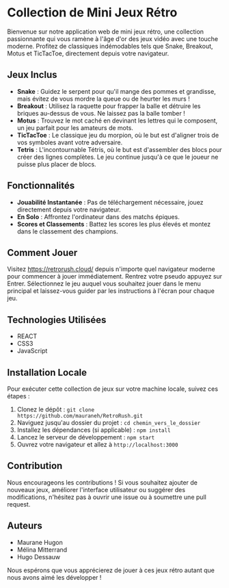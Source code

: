 # Collection de Mini Jeux Rétro

Bienvenue sur notre application web de mini jeux rétro, une collection passionnante qui vous ramène à l'âge d'or des jeux vidéo avec une touche moderne. Profitez de classiques indémodables tels que Snake, Breakout, Motus et TicTacToe, directement depuis votre navigateur.

## Jeux Inclus

- **Snake** : Guidez le serpent pour qu'il mange des pommes et grandisse, mais évitez de vous mordre la queue ou de heurter les murs !
- **Breakout** : Utilisez la raquette pour frapper la balle et détruire les briques au-dessus de vous. Ne laissez pas la balle tomber !
- **Motus** : Trouvez le mot caché en devinant les lettres qui le composent, un jeu parfait pour les amateurs de mots.
- **TicTacToe** : Le classique jeu du morpion, où le but est d'aligner trois de vos symboles avant votre adversaire.
- **Tetris** : L'incontournable Tétris, où le but est d'assembler des blocs pour créer des lignes complètes. Le jeu continue jusqu'à ce que le joueur ne puisse plus placer de blocs.

## Fonctionnalités

- **Jouabilité Instantanée** : Pas de téléchargement nécessaire, jouez directement depuis votre navigateur.
- **En Solo** : Affrontez l'ordinateur dans des matchs épiques.
- **Scores et Classements** : Battez les scores les plus élevés et montez dans le classement des champions.

## Comment Jouer

Visitez https://retrorush.cloud/ depuis n'importe quel navigateur moderne pour commencer à jouer immédiatement. Rentrez votre pseudo appuyez sur Entrer. Sélectionnez le jeu auquel vous souhaitez jouer dans le menu principal et laissez-vous guider par les instructions à l'écran pour chaque jeu.

## Technologies Utilisées

- REACT
- CSS3
- JavaScript

## Installation Locale

Pour exécuter cette collection de jeux sur votre machine locale, suivez ces étapes :

1. Clonez le dépôt : `git clone https://github.com/mauraneh/RetroRush.git`
2. Naviguez jusqu'au dossier du projet : `cd chemin_vers_le_dossier`
3. Installez les dépendances (si applicable) : `npm install`
4. Lancez le serveur de développement : `npm start`
5. Ouvrez votre navigateur et allez à `http://localhost:3000`

## Contribution

Nous encourageons les contributions ! Si vous souhaitez ajouter de nouveaux jeux, améliorer l'interface utilisateur ou suggérer des modifications, n'hésitez pas à ouvrir une issue ou à soumettre une pull request.


## Auteurs

- Maurane Hugon
- Mélina Mitterrand
- Hugo Dessauw

Nous espérons que vous apprécierez de jouer à ces jeux rétro autant que nous avons aimé les développer !

